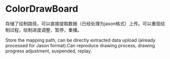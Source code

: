 # ColorDrawBoard
存储了绘制路径，可以直接提取数据（已经处理为jason格式）上传。可以重现绘制过程，绘制进度调整，暂停，重播。

Store the mapping path, can be directly extracted data upload (already processed for Jason format).Can reproduce drawing process, drawing progress adjustment, suspended, replay.
